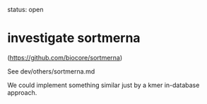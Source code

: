 status: open
# investigate sortmerna 

(https://github.com/biocore/sortmerna)

See dev/others/sortmerna.md

We could implement something similar just by a kmer in-database approach.

